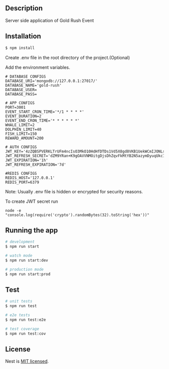 ## Description

Server side application of Gold Rush Event

## Installation

```bash
$ npm install
```

Create .env file in the root directory of the project.(Optional)

Add the environment variables.

```
# DATABASE CONFIGS
DATABASE_URI='mongodb://127.0.0.1:27017/'
DATABASE_NAME='gold-rush'
DATABASE_USER=
DATABASE_PASS=

# APP CONFIGS
PORT=3001
EVENT_START_CRON_TIME='*/1 * * * *'
EVENT_DURATION=2
EVENT_END_CRON_TIME='* * * * * *'
WHALE_LIMIT=2
DOLPHIN_LIMIT=40
FISH_LIMIT=150
REWARD_AMOUNT=200

# AUTH CONFIGS
JWT_KEY='4zZQBSPVERKLTrUFm4ncIsO3MkO10HdHfDTDs1Vd5X8gd8VKB1UekWCmIJONLshn4ZUut8juQthqX5tKVNktZs4jnJhmqKoZWKHUswO8U8QE6MSLPxIitHiCx/JCIdrARoW7hTt19KRhHo5JdmNVOwcVe6WQ/YqKcjccVpMM0O8yiA036szJULh02Knty/Y1ezB6cB4oEo8T0VJLoshK0K+N6exVznXewClm3h8U6ldiMCmezHMrLsSRW18266GKY8BFb3Y8ckKJaOTo+AQV+eK6kXAGh0Lx5rR7oS8aw46HUUqxSPyDrf6oSdEo0/MWw5jQBx6O3eyJEAHlmgIrPQ=='
JWT_REFRESH_SECRET='dZM9YRan+K9gOAVVNMOitgDjsDhZqvFkMtYB2N5azymDyuqUkc1cbSt4CEspX01kA0y4B8V/CdPZgGsrk2mlcw+K65BA+4ndoK2+GDKzFmec+SKKlnDl8NaXp81nmRrvqSDz+wzuqOXqGN29ajnzELfn17YlwwQPltsNMrS/sqX7MiaEtNh+Moi58fiRLebRlAPADvXEooF72UOMVUntDAYzx8QJeRQ3HZswDXDxf/yEu0gYcj7Ycj0imkkLSaWkhurTE5kghw+YULEUAyeo40Zq01Z/bteFZozMi+7MX+Z5bCkSXghySm9wWElVZH1uWgHySbqhiW8foLBZSLcsTA=='
JWT_EXPIRATION='1h'
JWT_REFRESH_EXPIRATION='7d'

#REDIS CONFIGS
REDIS_HOST='127.0.0.1'
REDIS_PORT=6379
```

Note: Usually .env file is hidden or encrypted for security reasons.

To create JWT secret run

```
node -e "console.log(require('crypto').randomBytes(32).toString('hex'))"
```

## Running the app

```bash
# development
$ npm run start

# watch mode
$ npm run start:dev

# production mode
$ npm run start:prod
```

## Test

```bash
# unit tests
$ npm run test

# e2e tests
$ npm run test:e2e

# test coverage
$ npm run test:cov
```

## License

Nest is [MIT licensed](LICENSE).
